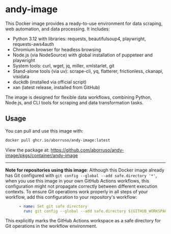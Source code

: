 # andy-image

This Docker image provides a ready-to-use environment for data scraping, web automation, and data processing. It includes:

- Python 3.12 with libraries: requests, beautifulsoup4, playwright, requests-aws4auth
- Chromium browser for headless browsing
- Node.js (via NodeSource) with global installation of puppeteer and playwright
- System tools: curl, wget, jq, miller, xmlstarlet, git
- Stand-alone tools (via uv): scrape-cli, yq, flatterer, frictionless, ckanapi, visidata
- duckdb (installed via official script)
- xan (latest release, installed from GitHub)

The image is designed for flexible data workflows, combining Python, Node.js, and CLI tools for scraping and data transformation tasks.

## Usage

You can pull and use this image with:

```bash
docker pull ghcr.io/aborruso/andy-image:latest
```

View the package at: <https://github.com/aborruso/andy-image/pkgs/container/andy-image>

---

**Note for repositories using this image**: Although this Docker image already has Git configured with `git config --global --add safe.directory '*'`, when you use this image in your own GitHub Actions workflows, this configuration might not propagate correctly between different execution contexts. To ensure Git operations work properly in all steps of your workflow, add this configuration to your repository's workflow:

```yaml
      - name: Set git safe directory
        run: git config --global --add safe.directory ${GITHUB_WORKSPACE}
```

This explicitly marks the GitHub Actions workspace as a safe directory for Git operations in the workflow environment.
